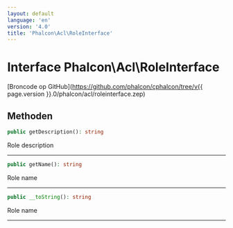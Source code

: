```yaml
---
layout: default
language: 'en'
version: '4.0'
title: 'Phalcon\Acl\RoleInterface'
---
```


# Interface **Phalcon\Acl\RoleInterface**

[Broncode op GitHub](https://github.com/phalcon/cphalcon/tree/v{{ page.version }}.0/phalcon/acl/roleinterface.zep)

## Methoden

```php
public getDescription(): string
```

Role description

* * *

```php
public getName(): string
```

Role name

* * *

```php
public __toString(): string
```

Role name

* * *